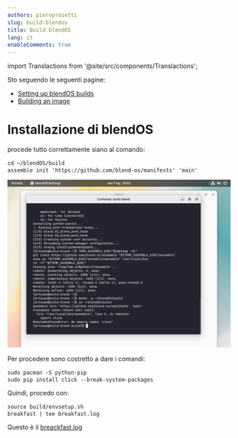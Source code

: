 ```yaml
---
authors: pieroproietti
slug: build-blendos
title: Build blendOS
lang: it
enableComments: true
---
```


import Translactions from '@site/src/components/Translactions';

<Translactions />

Sto seguendo le seguenti pagine:

* [Setting up blendOS builds
](https://docs.blendos.co/docs/build-blend/build_environment)
* [Building an image](https://docs.blendos.co/docs/build-blend/building_blendos)

# Installazione di blendOS 

procede tutto correttamente siano al comando:

```
cd ~/blendOS/build
assemble init 'https://github.com/blend-os/manifests' 'main'
```

![click-error](/static/images/click-error.png)

Per procedere sono costretto a dare i comandi:

```
sudo pacman -S python-pip
sudo pip install click --break-system-packages
```

Quindi, procedo con:

```
source build/envsetup.sh
breakfast | tee breakfast.log
```

Questo è il [breackfast.log](/logs/breakfast.log)
